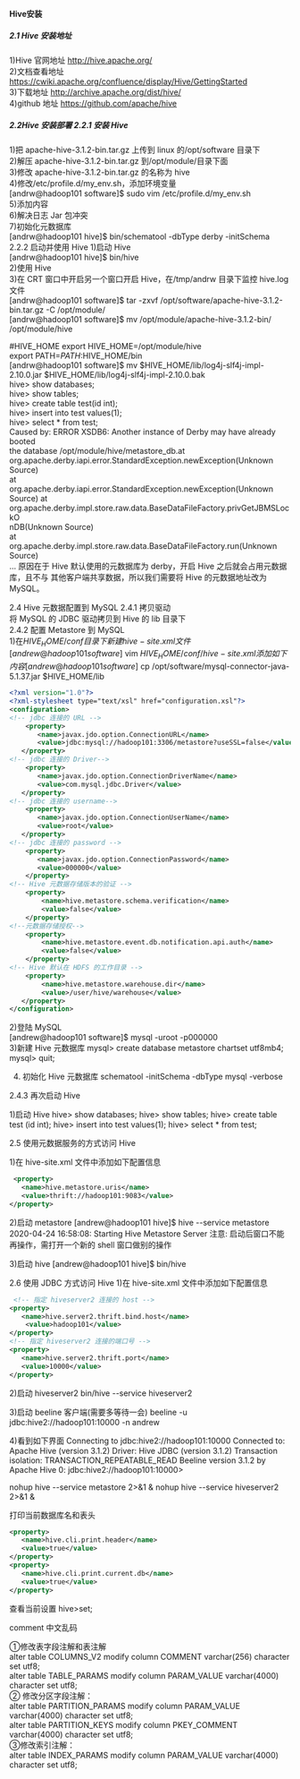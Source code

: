 #### Hive安装 
##### 2.1 Hive 安装地址
1)Hive 官网地址 http://hive.apache.org/  
2)文档查看地址 https://cwiki.apache.org/confluence/display/Hive/GettingStarted  
3)下载地址 http://archive.apache.org/dist/hive/  
4)github 地址 https://github.com/apache/hive


##### 2.2Hive 安装部署 2.2.1 安装 Hive
1)把 apache-hive-3.1.2-bin.tar.gz 上传到 linux 的/opt/software 目录下   
2)解压 apache-hive-3.1.2-bin.tar.gz 到/opt/module/目录下面  
3)修改 apache-hive-3.1.2-bin.tar.gz 的名称为 hive   
4)修改/etc/profile.d/my_env.sh，添加环境变量  
    [andrw@hadoop101 software]$ sudo vim /etc/profile.d/my_env.sh  
5)添加内容  
6)解决日志 Jar 包冲突   
7)初始化元数据库  
    [andrw@hadoop101 hive]$ bin/schematool -dbType derby -initSchema  
2.2.2 启动并使用 Hive 1)启动 Hive  
    [andrw@hadoop101 hive]$ bin/hive  
2)使用 Hive  
3)在 CRT 窗口中开启另一个窗口开启 Hive，在/tmp/andrw 目录下监控 hive.log 文件  
    [andrw@hadoop101 software]$ tar -zxvf /opt/software/apache-hive-3.1.2-bin.tar.gz -C /opt/module/  
    [andrw@hadoop101 software]$ mv /opt/module/apache-hive-3.1.2-bin/ /opt/module/hive  

#HIVE_HOME
export HIVE_HOME=/opt/module/hive  
export PATH=$PATH:$HIVE_HOME/bin  
[andrw@hadoop101 software]$ mv $HIVE_HOME/lib/log4j-slf4j-impl-2.10.0.jar $HIVE_HOME/lib/log4j-slf4j-impl-2.10.0.bak  
hive> show databases;  
hive> show tables;  
hive> create table test(id int);  
hive> insert into test values(1);  
hive> select * from test;  
Caused by: ERROR XSDB6: Another instance of Derby may have already booted  
the database /opt/module/hive/metastore_db.at  
org.apache.derby.iapi.error.StandardException.newException(Unknown  
Source)  
       at  
org.apache.derby.iapi.error.StandardException.newException(Unknown  
Source) at  
org.apache.derby.impl.store.raw.data.BaseDataFileFactory.privGetJBMSLockO  
nDB(Unknown Source)  
       at  
org.apache.derby.impl.store.raw.data.BaseDataFileFactory.run(Unknown  
Source)  
...
原因在于 Hive 默认使用的元数据库为 derby，开启 Hive 之后就会占用元数据库，且不与 其他客户端共享数据，所以我们需要将 Hive 的元数据地址改为 MySQL。

2.4 Hive 元数据配置到 MySQL 2.4.1 拷贝驱动  
将 MySQL 的 JDBC 驱动拷贝到 Hive 的 lib 目录下  
2.4.2 配置 Metastore 到 MySQL   
1)在$HIVE_HOME/conf 目录下新建 hive-site.xml 文件  
    [andrew@hadoop101 software]$ vim $HIVE_HOME/conf/hive-site.xml  
添加如下内容  
   [andrew@hadoop101 software]$ cp /opt/software/mysql-connector-java-5.1.37.jar $HIVE_HOME/lib  
```xml
<?xml version="1.0"?>
<?xml-stylesheet type="text/xsl" href="configuration.xsl"?>
<configuration>
<!-- jdbc 连接的 URL --> 
    <property>
       <name>javax.jdo.option.ConnectionURL</name>
       <value>jdbc:mysql://hadoop101:3306/metastore?useSSL=false</value>
   </property>
<!-- jdbc 连接的 Driver--> 
    <property>
       <name>javax.jdo.option.ConnectionDriverName</name>
       <value>com.mysql.jdbc.Driver</value>
   </property>
<!-- jdbc 连接的 username--> 
    <property>
       <name>javax.jdo.option.ConnectionUserName</name>
       <value>root</value>
   </property>
<!-- jdbc 连接的 password --> 
    <property>
       <name>javax.jdo.option.ConnectionPassword</name>
       <value>000000</value>
    </property>
<!-- Hive 元数据存储版本的验证 --> 
    <property>
        <name>hive.metastore.schema.verification</name>
        <value>false</value>
    </property>
<!--元数据存储授权--> 
    <property>
        <name>hive.metastore.event.db.notification.api.auth</name>
        <value>false</value>
    </property>
<!-- Hive 默认在 HDFS 的工作目录 --> 
    <property>
        <name>hive.metastore.warehouse.dir</name>
        <value>/user/hive/warehouse</value>
   </property>
</configuration>
```
2)登陆 MySQL  
[andrew@hadoop101 software]$ mysql -uroot -p000000  
3)新建 Hive 元数据库
mysql> create database metastore chartset utf8mb4;
mysql> quit;

4) 初始化 Hive 元数据库
schematool -initSchema -dbType mysql -verbose

2.4.3 再次启动 Hive 

1)启动 Hive
hive> show databases;
hive> show tables;
hive> create table test (id int);
hive> insert into test values(1);
hive> select * from test;


2.5 使用元数据服务的方式访问 Hive 

1)在 hive-site.xml 文件中添加如下配置信息
<!-- 指定存储元数据要连接的地址 -->
```xml
 <property>
   <name>hive.metastore.uris</name>
   <value>thrift://hadoop101:9083</value>
</property>
```
2)启动 metastore
 [andrew@hadoop101 hive]$ hive --service metastore 
 2020-04-24 16:58:08: Starting Hive Metastore Server 
 注意: 启动后窗口不能再操作，需打开一个新的 shell 窗口做别的操作
 
 
3)启动 hive
[andrew@hadoop101 hive]$ bin/hive


2.6 使用 JDBC 方式访问 Hive
1)在 hive-site.xml 文件中添加如下配置信息
```xml
 <!-- 指定 hiveserver2 连接的 host --> 
<property>
   <name>hive.server2.thrift.bind.host</name>
    <value>hadoop101</value>
</property>
<!-- 指定 hiveserver2 连接的端口号 --> 
<property>
   <name>hive.server2.thrift.port</name>
   <value>10000</value>
</property>
```

2)启动 hiveserver2
bin/hive --service hiveserver2


3)启动 beeline 客户端(需要多等待一会)
beeline -u jdbc:hive2://hadoop101:10000 -n andrew

4)看到如下界面
Connecting to jdbc:hive2://hadoop101:10000
Connected to: Apache Hive (version 3.1.2)
Driver: Hive JDBC (version 3.1.2)
Transaction isolation: TRANSACTION_REPEATABLE_READ
Beeline version 3.1.2 by Apache Hive
0: jdbc:hive2://hadoop101:10000>


nohup hive --service metastore 2>&1 &
nohup hive --service hiveserver2 2>&1 &
 
 
打印当前数据库名和表头
```xml
<property>
   <name>hive.cli.print.header</name>
   <value>true</value>
</property>
<property>
   <name>hive.cli.print.current.db</name>
   <value>true</value>
</property>
```

查看当前设置
hive>set;

comment 中文乱码

①修改表字段注解和表注解  
alter table COLUMNS_V2 modify column COMMENT varchar(256) character set utf8;  
alter table TABLE_PARAMS modify column PARAM_VALUE varchar(4000) character set utf8;  
② 修改分区字段注解：  
alter table PARTITION_PARAMS modify column PARAM_VALUE varchar(4000) character set utf8;      
alter table PARTITION_KEYS modify column PKEY_COMMENT varchar(4000) character set utf8;  
③修改索引注解：  
alter table INDEX_PARAMS modify column PARAM_VALUE varchar(4000) character set utf8;  

